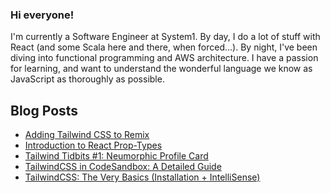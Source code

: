 ### Hi everyone! 

I'm currently a Software Engineer at System1. By day, I do a lot of stuff with React (and some Scala here and there, when forced...).  By night, I've been diving into functional programming and AWS architecture.  I have a passion for learning, and want to understand the wonderful language we know as JavaScript as thoroughly as possible.

## Blog Posts
- [Adding Tailwind CSS to Remix](https://www.better.dev/adding-tailwind-css-to-remix)
- [Introduction to React Prop-Types](https://srob.dev/introduction-to-react-prop-types)
- [Tailwind Tidbits #1: Neumorphic Profile Card](https://srobdev.hashnode.dev/tailwind-tidbits-1-neumorphic-profile-card-ckdj0erwy011kz2s1gof2ao6g)
- [TailwindCSS in CodeSandbox: A Detailed Guide](https://srobdev.hashnode.dev/tailwindcss-in-codesandbox-a-detailed-guide-ckdqcyh9o03c5l9s1e4ui11xn)
- [TailwindCSS: The Very Basics (Installation + IntelliSense)](https://srobdev.hashnode.dev/tailwindcss-the-very-basics-installation-intellisense-ckdf25ild006xpts1c95j9r9d)
<!--
**sRobDev/sRobDev** is a ✨ _special_ ✨ repository because its `README.md` (this file) appears on your GitHub profile.

Here are some ideas to get you started:

- 🔭 I’m currently working on ...
- 🌱 I’m currently learning ...
- 👯 I’m looking to collaborate on ...
- 🤔 I’m looking for help with ...
- 💬 Ask me about ...
- 📫 How to reach me: ...
- 😄 Pronouns: ...
- ⚡ Fun fact: ...
-->
